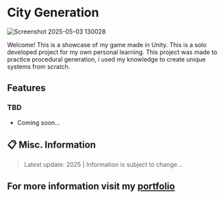 # City Generation
![Screenshot 2025-05-03 130028](https://github.com/user-attachments/assets/e0234e52-d08c-4988-b4b3-8357dc40b848)

Welcome! This is a showcase of my game made in Unity. This is a solo developed project for my own personal learning. This project was made to practice procedural generation, i used my knowledge to create unique systems from scratch.

## Features
### TBD
+ Coming soon...
  
## 📋 Misc. Information
> Latest update: 2025 | Information is subject to change...
## For more information visit my [portfolio](https://camrenaa.github.io/)
